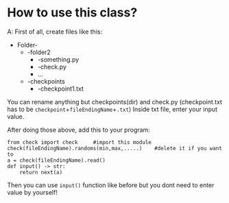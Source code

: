 # How to use this class?
A: 
First of all, create files like this:

* Folder-
    * -folder2
        * -something.py
        * -check.py
        * ...
    * -checkpoints
        * -checkpoint1.txt

You can rename anything but checkpoints(dir) and check.py
(checkpoint.txt has to be `checkpoint`+`fileEndingName`+`.txt`)
Inside txt file, enter your input value.

After doing those above, add this to your program:
```
from check import check     #import this module
check(fileEndingName).randoms(min,max,.....)    #delete it if you want to
a = check(fileEndingName).read()  
def input() -> str:
    return next(a)
```
Then you can use `input()` function like before but you dont need to enter value by yourself!
